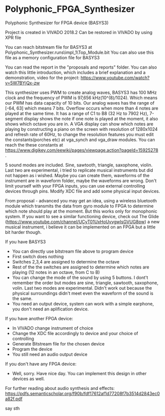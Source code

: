 # Polyphonic_FPGA_Synthesizer
Polyphonic Synthesizer for FPGA device (BASYS3)

Project is created in VIVADO 2018.2
Can be restored in VIVADO by using XPR file

You can reach bitstream file for BASYS3 at Polyphonic_Synthesizer.runs\impl_1\Top_Module.bit
You can also use this file as a memory configuration file for BASYS3

You can read the report in the "proposals and reports" folder. You can also watch this little introduction, which includes a brief explanation and a demonstration, video for the project: https://www.youtube.com/watch?v=5W7BYjQx-zw

This synthesizer uses PWM to create analog waves, BASYS3 has 100 MHz clock and the frequency of PWM is 97,656 kHz(10^(8)/1024). Which means our PWM has data capacity of 10 bits. Our analog waves has the range of [-64, 63] which means 7 bits. Overflow occurs when more than 4 notes are played at the same time. It has a range of C1 to B8 (32 Hz to 7902 Hz), 7-segment display shows the note if one note is played at the moment, it also shows which octave you are in. A VGA display can show which notes are playing by constructing a piano on the screen with resolution of 1280x1024 and refresh rate of 60Hz, to change the resolution features you must edit the constants(porches etc) at vga_synch and vga_draw modules. You can reach the these constants at https://www.digikey.com/eewiki/pages/viewpage.action?pageId=15925278 . 

5 sound modes are included. Sine, sawtooth, triangle, saxophone,  violin. Last two are experimental, i tried to replicate musical instruments but did not happen as i wished. Maybe you can create them, waveforms of the instrument are in waveform folder, maybe the waveforms are wrong. Don't limit yourself with your FPGA inputs, you can use external controlling devices through pins. Modify XDC file and add some physical input devices.

From proposal - advanced you may get an idea, using a wireless bluetooth module which transmits the data from gyro module to FPGA to determine which note should play at the moment. But this works only for monophonic system. If you want to see a similar functioning device, check out The Glide (https://www.youtube.com/channel/UCyT01UxHoUvvgwIsGVUG8pw) a new musical instrument, i believe it can be implemented on an FPGA but a little bit harder though.

If you have BASYS3
  - You can directly use bitstream file above to program device
  - First switch does nothing
  - Switches 2,3,4 are assigned to determine the octave
  - Rest of the the switches are assigned to determine which notes are playing (12 notes in an octave, from C to B)
  - You can change the mode of the sound by using 5 buttons. I dont't remember the order but modes are sine, triangle, sawtooth, saxophone, volin. Last two modes are experimental. Didn't work out because the physical surroundings didn't meet even the waveform of the sound is the same.
  - You need an output device, system can work with a simple earphone, you don't need an aplification device.
  
If you have another FPGA device:
  - In VIVADO change instrument of choice
  - Change the XDC file accordingly to device and your choice of controlling
  - Generate Bitstream file for the chosen device
  - Program the device
  - You still need an audio output device
  
If you don't have any FPGA device:
  - Well, sorry. Have nice day. You can implement this design in other devices as well.
  
For further reading about audio synthesis and effects: https://pdfs.semanticscholar.org/f90b/fdf17612af1d77208f7b3514d2843ec0a82f.pdf

say sth
